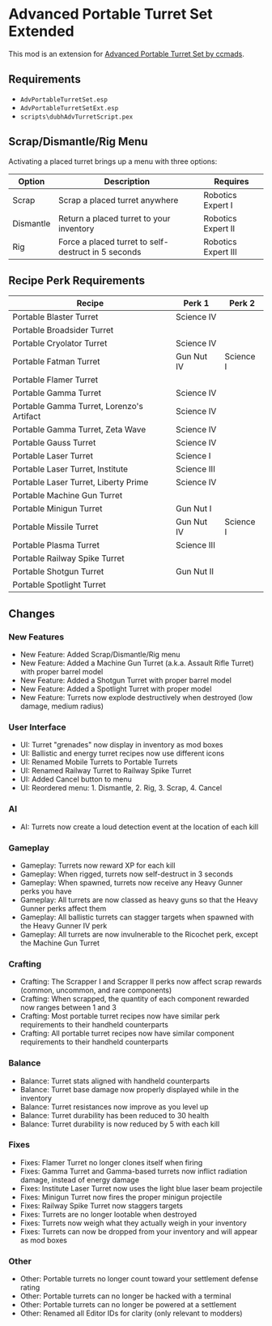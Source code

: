 # Advanced Portable Turret Set Extended

This mod is an extension for [Advanced Portable Turret Set by ccmads](http://www.nexusmods.com/fallout4/mods/8838).

## Requirements

* `AdvPortableTurretSet.esp`
* `AdvPortableTurretSetExt.esp`
* `scripts\dubhAdvTurretScript.pex`

## Scrap/Dismantle/Rig Menu

Activating a placed turret brings up a menu with three options:

Option | Description | Requires
--- | --- | ---
Scrap | Scrap a placed turret anywhere | Robotics Expert I
Dismantle | Return a placed turret to your inventory | Robotics Expert II
Rig | Force a placed turret to self-destruct in 5 seconds | Robotics Expert III

## Recipe Perk Requirements

Recipe | Perk 1 | Perk 2
--- | --- | ---
Portable Blaster Turret | Science IV |
Portable Broadsider Turret | |
Portable Cryolator Turret | Science IV |
Portable Fatman Turret | Gun Nut IV | Science I
Portable Flamer Turret | |
Portable Gamma Turret | Science IV |
Portable Gamma Turret, Lorenzo's Artifact | Science IV |
Portable Gamma Turret, Zeta Wave | Science IV |
Portable Gauss Turret | Science IV |
Portable Laser Turret | Science I |
Portable Laser Turret, Institute | Science III |
Portable Laser Turret, Liberty Prime | Science IV |
Portable Machine Gun Turret | |
Portable Minigun Turret | Gun Nut I |
Portable Missile Turret | Gun Nut IV | Science I
Portable Plasma Turret | Science III |
Portable Railway Spike Turret | |
Portable Shotgun Turret | Gun Nut II |
Portable Spotlight Turret | |

## Changes

### New Features

* New Feature: Added Scrap/Dismantle/Rig menu
* New Feature: Added a Machine Gun Turret (a.k.a. Assault Rifle Turret) with proper barrel model
* New Feature: Added a Shotgun Turret with proper barrel model
* New Feature: Added a Spotlight Turret with proper model
* New Feature: Turrets now explode destructively when destroyed (low damage, medium radius)

### User Interface

* UI: Turret "grenades" now display in inventory as mod boxes
* UI: Ballistic and energy turret recipes now use different icons
* UI: Renamed Mobile Turrets to Portable Turrets
* UI: Renamed Railway Turret to Railway Spike Turret
* UI: Added Cancel button to menu
* UI: Reordered menu: 1. Dismantle, 2. Rig, 3. Scrap, 4. Cancel

### AI

* AI: Turrets now create a loud detection event at the location of each kill

### Gameplay

* Gameplay: Turrets now reward XP for each kill
* Gameplay: When rigged, turrets now self-destruct in 3 seconds
* Gameplay: When spawned, turrets now receive any Heavy Gunner perks you have
* Gameplay: All turrets are now classed as heavy guns so that the Heavy Gunner perks affect them
* Gameplay: All ballistic turrets can stagger targets when spawned with the Heavy Gunner IV perk
* Gameplay: All turrets are now invulnerable to the Ricochet perk, except the Machine Gun Turret

### Crafting

* Crafting: The Scrapper I and Scrapper II perks now affect scrap rewards (common, uncommon, and rare components)
* Crafting: When scrapped, the quantity of each component rewarded now ranges between 1 and 3
* Crafting: Most portable turret recipes now have similar perk requirements to their handheld counterparts
* Crafting: All portable turret recipes now have similar component requirements to their handheld counterparts

### Balance

* Balance: Turret stats aligned with handheld counterparts
* Balance: Turret base damage now properly displayed while in the inventory
* Balance: Turret resistances now improve as you level up
* Balance: Turret durability has been reduced to 30 health
* Balance: Turret durability is now reduced by 5 with each kill

### Fixes

* Fixes: Flamer Turret no longer clones itself when firing
* Fixes: Gamma Turret and Gamma-based turrets now inflict radiation damage, instead of energy damage
* Fixes: Institute Laser Turret now uses the light blue laser beam projectile
* Fixes: Minigun Turret now fires the proper minigun projectile
* Fixes: Railway Spike Turret now staggers targets
* Fixes: Turrets are no longer lootable when destroyed
* Fixes: Turrets now weigh what they actually weigh in your inventory
* Fixes: Turrets can now be dropped from your inventory and will appear as mod boxes

### Other

* Other: Portable turrets no longer count toward your settlement defense rating
* Other: Portable turrets can no longer be hacked with a terminal
* Other: Portable turrets can no longer be powered at a settlement
* Other: Renamed all Editor IDs for clarity (only relevant to modders)

